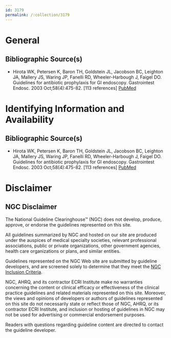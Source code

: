 ```yaml
---
id: 3179
permalink: /:collection/3179
---
```


# General

## Bibliographic Source(s)

- Hirota WK, Petersen K, Baron TH, Goldstein JL, Jacobson BC, Leighton JA, Mallery JS, Waring JP, Fanelli RD, Wheeler-Harbough J, Faigel DO. Guidelines for antibiotic prophylaxis for GI endoscopy. Gastrointest Endosc. 2003 Oct;58(4):475-82. [113 references] [ PubMed ](http://www.ncbi.nlm.nih.gov/entrez/query.fcgi?cmd=Retrieve&db=pubmed&dopt=Abstract&list_uids=14520276)

# Identifying Information and Availability

## Bibliographic Source(s)

- Hirota WK, Petersen K, Baron TH, Goldstein JL, Jacobson BC, Leighton JA, Mallery JS, Waring JP, Fanelli RD, Wheeler-Harbough J, Faigel DO. Guidelines for antibiotic prophylaxis for GI endoscopy. Gastrointest Endosc. 2003 Oct;58(4):475-82. [113 references] [ PubMed ](http://www.ncbi.nlm.nih.gov/entrez/query.fcgi?cmd=Retrieve&db=pubmed&dopt=Abstract&list_uids=14520276)

# Disclaimer

## NGC Disclaimer

The National Guideline Clearinghouse™ (NGC) does not develop, produce, approve, or endorse the guidelines represented on this site.

All guidelines summarized by NGC and hosted on our site are produced under the auspices of medical specialty societies, relevant professional associations, public or private organizations, other government agencies, health care organizations or plans, and similar entities.

Guidelines represented on the NGC Web site are submitted by guideline developers, and are screened solely to determine that they meet the [NGC Inclusion Criteria](/help-and-about/summaries/inclusion-criteria).

NGC, AHRQ, and its contractor ECRI Institute make no warranties concerning the content or clinical efficacy or effectiveness of the clinical practice guidelines and related materials represented on this site. Moreover, the views and opinions of developers or authors of guidelines represented on this site do not necessarily state or reflect those of NGC, AHRQ, or its contractor ECRI Institute, and inclusion or hosting of guidelines in NGC may not be used for advertising or commercial endorsement purposes.

Readers with questions regarding guideline content are directed to contact the guideline developer.

